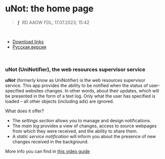 # uNot: the home page
> **ƒ** &nbsp;RD AAOW FDL; 17.07.2023; 15:42

&nbsp;



- [Download links](https://adslbarxatov.github.io/DPArray#unot-uninotifier)
- [Русская версия](https://adslbarxatov.github.io/UniNotifier/ru)

&nbsp;



### uNot (UniNotifier), the web resources supervisor service

***uNot*** (formerly know as UniNotifier) is the web resources supervisor service. This app provides the ability
to be notified when the status of user-specified websites changes. In other words, about their updates,
which will be presented in the form of a text log. Only what the user has specified is loaded – all other
objects (including ads) are ignored.

What does it offer?
- The *settings section* allows you to manage and design notifications.
- The *main log* provides a view of changes, access to source webpages from which they were received, and the ability to share them.
- A *static service notification* will inform you about the presence of new changes received in the background.

More info you can find in [this video guide](https://youtu.be/seFfQkfL6Sk)

